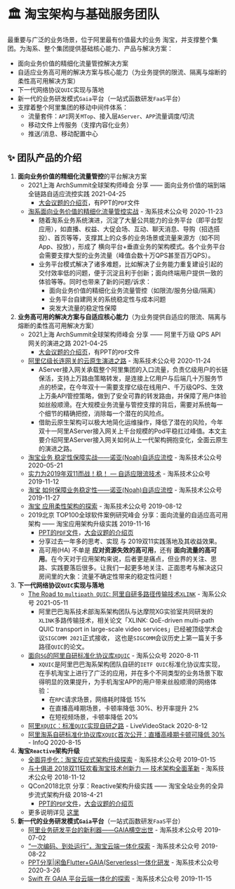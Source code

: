 # 🏛 淘宝架构与基础服务团队

最重要与广泛的业务场景，位于阿里最有价值最大的业务 淘宝，并支撑整个集团。为淘系、整个集团提供基础核心能力、产品与解决方案：

- 面向业务价值的精细化流量管控解决方案
- 自适应业务高可用的解决方案与核心能力（为业务提供的限流、隔离与熔断的柔性高可用解决方案）
- 下一代网络协议`QUIC`实现与落地
- 新一代的业务研发模式`Gaia`平台（一站式函数研发`FaaS`平台）
- 支撑着整个阿里集团的移动中间件体系：
    - 流量套件：`API`网关`MTop`、接入层`AServer`、`APP`流量调度/切流
    - 移动文件上传服务（支撑内容化业务）
    - 推送/消息、移动配置中心

## ✨ 团队产品的介绍

1. **面向业务价值的精细化流量管控**的平台解决方案
    - 2021上海 ArchSummit全球架构师峰会 分享 —— 面向业务价值的端到端全链路自适应流控实践 2021-04-25
        - [大会议题的介绍页](https://archsummit.infoq.cn/2021/shanghai/presentation/3321)，有PPT的`PDF`文件
    - [淘系面向业务价值的精细化流量管控实战](https://mp.weixin.qq.com/s/P3R2E44mjTrj7HnMAh-TyQ) - 淘系技术公众号 2020-11-23
        - 随着淘系业务系统演进，沉淀了大量公共能力的业务平台（即平台型应用），如直播、权益、大促会场、互动、聊天消息、导购（招选搭投）、首页等等，支撑其上的众多的业务场景或流量来源方（如不同App、投放），形成了 横向平台+垂直业务的架构模式。各个业务平台会需要支撑大型的业务流量（峰值会数十万QPS甚至百万QPS）。
        - 业务平台模式解决了诸多难题，比如解决了业务能力重复建设引起的交付效率低的问题，便于沉淀且利于创新；面向终端用户提供一致的体验等等。同时也带来了新的问题/诉求：
            - 面向业务价值的精细化业务流量管控（如限流/服务分级/隔离）
            - 业务平台自建网关的系统稳定性与成本问题
            - 突发大流量的稳定性保障
1. **业务高可用的解决方案与自适应核心能力**（为业务提供自适应的限流、隔离与熔断的柔性高可用解决方案）
    - 2021上海 ArchSummit全球架构师峰会 分享 —— 阿里千万级 QPS API 网关的演进之路 2021-04-25
        - [大会议题的介绍页](https://archsummit.infoq.cn/2021/shanghai/presentation/3344)，有PPT的`PDF`文件
    - [阿里亿级长连网关的云原生演进之路](https://mp.weixin.qq.com/s/hTUaswESTBMbeqyIZQlBSw) - 淘系技术公众号 2020-11-24
        - AServer接入网关承载整个阿里集团的入口流量，负责亿级用户的长链保活，支持上万路由策略转发，是连接上亿用户与后端几十万服务节点的桥梁，在今年双十一需要支撑亿级在线用户、千万级QPS、生效上万条API管控策略，做到了安全可靠的转发路由，并保障了用户体验如丝般顺滑。在大规模业务流量与管控支撑的背后，需要对系统每一个细节的精确把控，消除每一个潜在的风险点。
        - 借助云原生架构可以极大地简化运维操作，降低了潜在的风险，今年双十一阿里AServer接入网关上千台规模的Pod平稳扛过峰值。本文主要介绍阿里AServer接入网关如何从上一代架构拥抱变化，全面云原生的演进之路。
    - [淘宝业务 稳定性保障实战——诺亚(Noah)自适应流控](https://mp.weixin.qq.com/s/eHtc5qKmIbi3hsb0jqr5TQ) - 淘系技术公众号 2020-05-21
    - [实力为2019年双11而战！稳！ — 自适应限流技术](https://mp.weixin.qq.com/s/q3kSWp5DTgo6i6vp3p9MuQ) - 淘系技术公众号 2019-11-12
    - [淘宝 如何保障业务稳定性——诺亚(Noah)自适应流控](https://mp.weixin.qq.com/s/ePWqUiZcEy52mUHb4WbcSA) - 淘系技术公众号 2019-11-27
    - [淘宝 应用柔性架构的探索](https://mp.weixin.qq.com/s/uW8gNGCI-oj4NitU9dHZjQ) - 淘系技术公众号 2019-08-12
    - 2019北京 TOP100全球软件案例研究峰会 分享：面向流量的自适应高可用架构 —— 淘宝应用架构升级实践 2019-11-16
        - [PPT的`PDF`文件](https://github.com/oldratlee/reactive-practice-at-taobao/blob/master/%E9%9D%A2%E5%90%91%E6%B5%81%E9%87%8F%E7%9A%84%E8%87%AA%E9%80%82%E5%BA%94%E9%AB%98%E5%8F%AF%E7%94%A8%E6%9E%B6%E6%9E%84-%E6%B7%98%E5%AE%9D%E5%BA%94%E7%94%A8%E6%9E%B6%E6%9E%84%E5%8D%87%E7%BA%A7%E5%AE%9E%E8%B7%B5-%E6%9D%8E%E9%BC%8E-20191116-Top100.pdf)，[大会议题的介绍页](https://www.top100summit.com/detail?id=14331)
        - 分享过去一年多的思考、实现 与 2019双11实践落地及其收益效果。
        - 高可用(HA) 不单是 **应对资源失效的高可用**，还有 **面向流量的高可用**。在今天对于应用架构来说，后者更是痛点，但业界的关注、思路、实践要落后很多。让我们一起更多地关注、正面思考与解决这只房间里的大象：流量不确定性带来的稳定性问题！
1. **下一代网络协议`QUIC`实现与落地**
    - [The Road to `multipath QUIC`: 阿里自研多路径传输技术`XLINK`](https://mp.weixin.qq.com/s?__biz=MzAxNDEwNjk5OQ==&mid=502945646&idx=1&sn=009a04fa4d36caf8493c58c7e9dc7ef1&chksm=03969f7634e11660fc6e7feb63cbdb3cd8054e4bf58506489a73790ecf7b3db8b0e91089d741#rd) - 淘系公众号 2021-05-11
        - 阿里巴巴淘系技术部淘系架构团队与达摩院XG实验室共同研发的`XLINK`多路传输技术，相关论文「XLINK: QoE-driven multi-path QUIC transport in large-scale video services」已经被顶级学术会议`SIGCOMM 2021`正式接收， 这也是`SIGCOMM`会议历史上第一篇关于多路径`QUIC`的论文。
    - [面向`5G`的阿里自研标准化协议库`XQUIC`](https://mp.weixin.qq.com/s/CbdlTq1xb2N1WSnmGfmEQQ) - 淘系公众号 2020-8-11
      - `XQUIC`是阿里巴巴淘系架构团队自研的`IETF QUIC`标准化协议库实现，在手机淘宝上进行了广泛的应用，并在多个不同类型的业务场景下取得明显的效果提升，为手机淘宝APP的用户带来丝般顺滑的网络体验：
        - 在`RPC`请求场景，网络耗时降低 15%
        - 在直播高峰期场景，卡顿率降低 30%、秒开率提升 2%
        - 在短视频场景，卡顿率降低 20%
    - [阿里`XQUIC`：标准`QUIC`实现自研之路](https://mp.weixin.qq.com/s/pBv_DnG05YWl4ZYRHThaTw) - LiveVideoStack 2020-8-12
    - [阿里淘系自研标准化协议库`XQUIC`首次公开：直播高峰期卡顿可降低 30%](https://mp.weixin.qq.com/s/-nOEzOwGcckptjkxozw1mw) - InfoQ 2020-8-15
1. **淘宝`Reactive`架构升级**
    - [全面异步化：淘宝反应式架构升级探索](https://mp.weixin.qq.com/s/MLqBhgUCkEX1ARPmZPHChQ) - 淘系技术公众号 2019-01-15
    - [与十俱进 2018双11狂欢看淘宝技术创新力 — 技术架构全面革新](https://mp.weixin.qq.com/s/Ks-p67BoddNQB74yMz7YpQ) - 淘系技术公众号 2018-11-12
    - QCon2018北京 分享：Reactive架构升级实践 —— 淘宝全站业务的全异步流式架构升级 2018-4-21
        - [PPT的`PDF`文件](https://github.com/oldratlee/reactive-practice-at-taobao/blob/master/Reactive%E6%9E%B6%E6%9E%84%E5%8D%87%E7%BA%A7%E5%AE%9E%E8%B7%B5-%E6%9D%8E%E9%BC%8E-20180421-QCon%E5%8C%97%E4%BA%AC.pdf)，[大会议题的介绍页](https://2018.qconbeijing.com/presentation/462)
    - 更多说明详见 [这里](https://github.com/oldratlee/reactive-practice-at-taobao)
1. **新一代的业务研发模式`Gaia`平台**（一站式函数研发`FaaS`平台）
    - [阿里业务研发平台的新利器——GAIA横空出世](https://mp.weixin.qq.com/s/mD0URwb3tV1MZ14GYJ1zrQ) - 淘系技术公众号 2019-07-02
    - [“一次编码、到处运行”，淘宝云端一体化探索](https://mp.weixin.qq.com/s/NSWhgJ132qbaCudIsJt7xw) - 淘系技术公众号 2019-08-22
    - [PPT分享|闲鱼Flutter+GAIA(Serverless)一体化研发](https://mp.weixin.qq.com/s/RjlMp22mlZRnPGoFvMhsgQ) - 淘系技术公众号 2020-3-26
    - [Swift 在 GAIA 平台云端一体化的探索](https://mp.weixin.qq.com/s/7B2FDBZ_vnvswiYWjLih4Q) - 淘系技术公众号 2019-11-15
